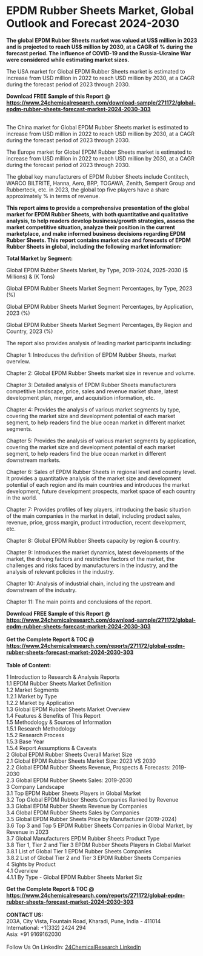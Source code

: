 <h1>EPDM Rubber Sheets Market, Global Outlook and Forecast 2024-2030</h1><p><strong>The global EPDM Rubber Sheets market was valued at US$ million in 2023 and is projected to reach US$ million by 2030, at a CAGR of % during the forecast period. The influence of COVID-19 and the Russia-Ukraine War were considered while estimating market sizes.</strong></p><p>
</p><p>The USA market for Global EPDM Rubber Sheets market is estimated to increase from USD million in 2022 to reach USD million by 2030, at a CAGR during the forecast period of 2023 through 2030.</p><div><b>Download FREE Sample of this Report @ 
            <a href="https://www.24chemicalresearch.com/download-sample/271172/global-epdm-rubber-sheets-forecast-market-2024-2030-303">
            https://www.24chemicalresearch.com/download-sample/271172/global-epdm-rubber-sheets-forecast-market-2024-2030-303</a></b></div><br><p>
</p><p>The China market for Global EPDM Rubber Sheets market is estimated to increase from USD million in 2022 to reach USD million by 2030, at a CAGR during the forecast period of 2023 through 2030.</p><p>
</p><p>The Europe market for Global EPDM Rubber Sheets market is estimated to increase from USD million in 2022 to reach USD million by 2030, at a CAGR during the forecast period of 2023 through 2030.</p><p>
</p><p>The global key manufacturers of EPDM Rubber Sheets include Contitech, WARCO BILTRITE, Hanna, Aero, BRP, TOGAWA, Zenith, Semperit Group and Rubberteck, etc. in 2023, the global top five players have a share approximately % in terms of revenue.</p><p>
<strong>This report aims to provide a comprehensive presentation of the global market for EPDM Rubber Sheets, with both quantitative and qualitative analysis, to help readers develop business/growth strategies, assess the market competitive situation, analyze their position in the current marketplace, and make informed business decisions regarding EPDM Rubber Sheets. This report contains market size and forecasts of EPDM Rubber Sheets in global, including the following market information:</strong></p><p>
</p><p>
<strong>Total Market by Segment:</strong></p><p>
Global EPDM Rubber Sheets Market, by Type, 2019-2024, 2025-2030 ($ Millions) &amp; (K Tons)</p><p>
Global EPDM Rubber Sheets Market Segment Percentages, by Type, 2023 (%)</p><p>
</p><p>
Global EPDM Rubber Sheets Market Segment Percentages, by Application, 2023 (%)</p><p>
</p><p>
Global EPDM Rubber Sheets Market Segment Percentages, By Region and Country, 2023 (%)</p><p>
</p><p>
The report also provides analysis of leading market participants including:</p><p>
</p><p>
</p><p>
	</p><p>
Chapter 1: Introduces the definition of EPDM Rubber Sheets, market overview.</p><p>
Chapter 2: Global EPDM Rubber Sheets market size in revenue and volume.</p><p>
Chapter 3: Detailed analysis of EPDM Rubber Sheets manufacturers competitive landscape, price, sales and revenue market share, latest development plan, merger, and acquisition information, etc.</p><p>
Chapter 4: Provides the analysis of various market segments by type, covering the market size and development potential of each market segment, to help readers find the blue ocean market in different market segments.</p><p>
Chapter 5: Provides the analysis of various market segments by application, covering the market size and development potential of each market segment, to help readers find the blue ocean market in different downstream markets.</p><p>
Chapter 6: Sales of EPDM Rubber Sheets in regional level and country level. It provides a quantitative analysis of the market size and development potential of each region and its main countries and introduces the market development, future development prospects, market space of each country in the world.</p><p>
Chapter 7: Provides profiles of key players, introducing the basic situation of the main companies in the market in detail, including product sales, revenue, price, gross margin, product introduction, recent development, etc.</p><p>
Chapter 8: Global EPDM Rubber Sheets capacity by region &amp; country.</p><p>
Chapter 9: Introduces the market dynamics, latest developments of the market, the driving factors and restrictive factors of the market, the challenges and risks faced by manufacturers in the industry, and the analysis of relevant policies in the industry.</p><p>
Chapter 10: Analysis of industrial chain, including the upstream and downstream of the industry.</p><p>
Chapter 11: The main points and conclusions of the report.</p><div><b>Download FREE Sample of this Report @ 
            <a href="https://www.24chemicalresearch.com/download-sample/271172/global-epdm-rubber-sheets-forecast-market-2024-2030-303">
            https://www.24chemicalresearch.com/download-sample/271172/global-epdm-rubber-sheets-forecast-market-2024-2030-303</a></b></div><br><div><b>Get the Complete Report & TOC @ 
            <a href="https://www.24chemicalresearch.com/reports/271172/global-epdm-rubber-sheets-forecast-market-2024-2030-303">
            https://www.24chemicalresearch.com/reports/271172/global-epdm-rubber-sheets-forecast-market-2024-2030-303</a></b></div><br>
            <b>Table of Content:</b><p>1 Introduction to Research & Analysis Reports<br />
    1.1 EPDM Rubber Sheets Market Definition<br />
    1.2 Market Segments<br />
        1.2.1 Market by Type<br />
        1.2.2 Market by Application<br />
    1.3 Global EPDM Rubber Sheets Market Overview<br />
    1.4 Features & Benefits of This Report<br />
    1.5 Methodology & Sources of Information<br />
        1.5.1 Research Methodology<br />
        1.5.2 Research Process<br />
        1.5.3 Base Year<br />
        1.5.4 Report Assumptions & Caveats<br />
2 Global EPDM Rubber Sheets Overall Market Size<br />
    2.1 Global EPDM Rubber Sheets Market Size: 2023 VS 2030<br />
    2.2 Global EPDM Rubber Sheets Revenue, Prospects & Forecasts: 2019-2030<br />
    2.3 Global EPDM Rubber Sheets Sales: 2019-2030<br />
3 Company Landscape<br />
    3.1 Top EPDM Rubber Sheets Players in Global Market<br />
    3.2 Top Global EPDM Rubber Sheets Companies Ranked by Revenue<br />
    3.3 Global EPDM Rubber Sheets Revenue by Companies<br />
    3.4 Global EPDM Rubber Sheets Sales by Companies<br />
    3.5 Global EPDM Rubber Sheets Price by Manufacturer (2019-2024)<br />
    3.6 Top 3 and Top 5 EPDM Rubber Sheets Companies in Global Market, by Revenue in 2023<br />
    3.7 Global Manufacturers EPDM Rubber Sheets Product Type<br />
    3.8 Tier 1, Tier 2 and Tier 3 EPDM Rubber Sheets Players in Global Market<br />
        3.8.1 List of Global Tier 1 EPDM Rubber Sheets Companies<br />
        3.8.2 List of Global Tier 2 and Tier 3 EPDM Rubber Sheets Companies<br />
4 Sights by Product<br />
    4.1 Overview<br />
        4.1.1 By Type - Global EPDM Rubber Sheets Market Siz</p><div><b>Get the Complete Report & TOC @ 
            <a href="https://www.24chemicalresearch.com/reports/271172/global-epdm-rubber-sheets-forecast-market-2024-2030-303">
            https://www.24chemicalresearch.com/reports/271172/global-epdm-rubber-sheets-forecast-market-2024-2030-303</a></b></div><br><b>CONTACT US:</b><br>
            203A, City Vista, Fountain Road, Kharadi, Pune, India - 411014<br>
            International: +1(332) 2424 294<br>
            Asia: +91 9169162030 <br><br>
            Follow Us On LinkedIn: <a href="https://www.linkedin.com/company/24chemicalresearch/">24ChemicalResearch LinkedIn</a>